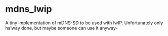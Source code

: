 mdns_lwip
=========

A tiny implementation of mDNS-SD to be used with lwIP. Unfortunately only halway done, but maybe someone can use it anyway-

